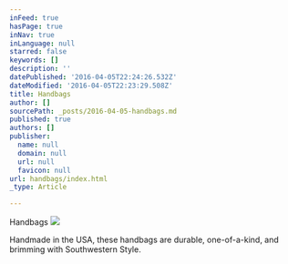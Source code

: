 ```yaml
---
inFeed: true
hasPage: true
inNav: true
inLanguage: null
starred: false
keywords: []
description: ''
datePublished: '2016-04-05T22:24:26.532Z'
dateModified: '2016-04-05T22:23:29.508Z'
title: Handbags
author: []
sourcePath: _posts/2016-04-05-handbags.md
published: true
authors: []
publisher:
  name: null
  domain: null
  url: null
  favicon: null
url: handbags/index.html
_type: Article

---
```

Handbags
![](https://the-grid-user-content.s3-us-west-2.amazonaws.com/8ed7ad03-80aa-402e-b1fc-2b05fd419efe.jpg)

Handmade in the USA, these handbags are durable, one-of-a-kind, and brimming with Southwestern Style.
